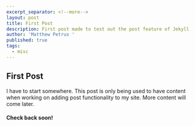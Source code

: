 ```yaml
---
excerpt_separator: <!--more-->
layout: post
title: First Post
description: First post made to test out the post feature of Jekyll
author: 'Matthew Petrus '
published: true
tags:
  - misc
---
```


## First Post

I have to start somewhere. This post is only being used to have content when working on adding post functionality to my site. More content will come later.

#### Check back soon!
